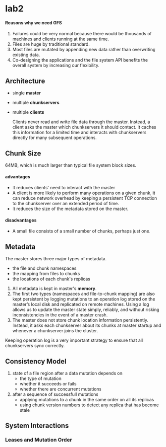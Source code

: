 # lab2

#### Reasons why we need GFS
1.  Failures could be very normal because there would be thousands of machines and clients running at the same time.
2.  Files are huge by traditional standard.
3.  Most files are mutated by appending new data rather than overwriting existing data.
4.  Co-designing the applications and the file system API benefits the overall system by increasing our flexibility.


## Architecture
*  single **master**
*  multiple **chunkservers**
*  multiple **clients**

    Clients never read and write file data through the master. Instead, a client asks the master which chunkservers it should contact. It caches this information for a limited time and interacts with chunkservers directly for many subsequent operations.

## Chunk Size
64MB, which is much larger than typical file system block sizes.

#### advantages
-  It reduces clients' need to interact with the master
-  A client is more likely to perform many operations on a given chunk, it can reduce network overhead by keeping a persistent TCP connection to the chunkserver over an extended period of time.
-  It reduces the size of the metadata stored on the master.

#### disadvantages
-  A small file consists of a small number of chunks, perhaps just one.

## Metadata
The master stores three major types of metadata.
-  the file and chunk namespaces
-  the mapping from files to chunks
-  the locations of each chunk's replicas

1. All metadata is kept in master's **memory**.
2. The first two types (namespaces and file-to-chunk mapping) are also kept persistent by logging mutations to an operation log stored on the master’s local disk and replicated on remote machines. Using a log allows us to update the master state simply, reliably, and without risking inconsistencies in the event of a master crash.
3. The master does not store chunk location information persistently. Instead, it asks each chunkserver about its chunks at master startup and whenever a chunkserver joins the cluster.

Keeping operation log is a very important strategy to ensure that all chunkservers sync correctly.

## Consistency Model
1. state of a file region after a data mutation depends on
    - the type of mutation
    - whether it succeeds or fails
    - whether there are concurrent mutations
2. after a sequence of successfull mutations
    - applying mutations to a chunk in the same order on all its replicas
    - using chunk version numbers to detect any replica that has become stale

## System Interactions

### Leases and Mutation Order

